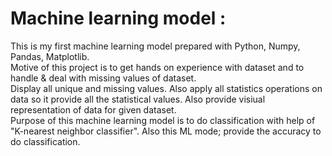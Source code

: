 # Machine learning model :

This is my first machine learning model prepared with Python, Numpy, Pandas, Matplotlib.
<br>
Motive of this project is to get hands on experience with dataset and to handle & deal with missing values of dataset.
<br>
Display all unique and missing values. Also apply all statistics operations on data so it provide all the statistical values. Also provide visiual representation of data for given dataset.
<br>
Purpose of this machine learning model is to do classification with help of "K-nearest neighbor classifier". Also this ML mode; provide the accuracy to do classification.
